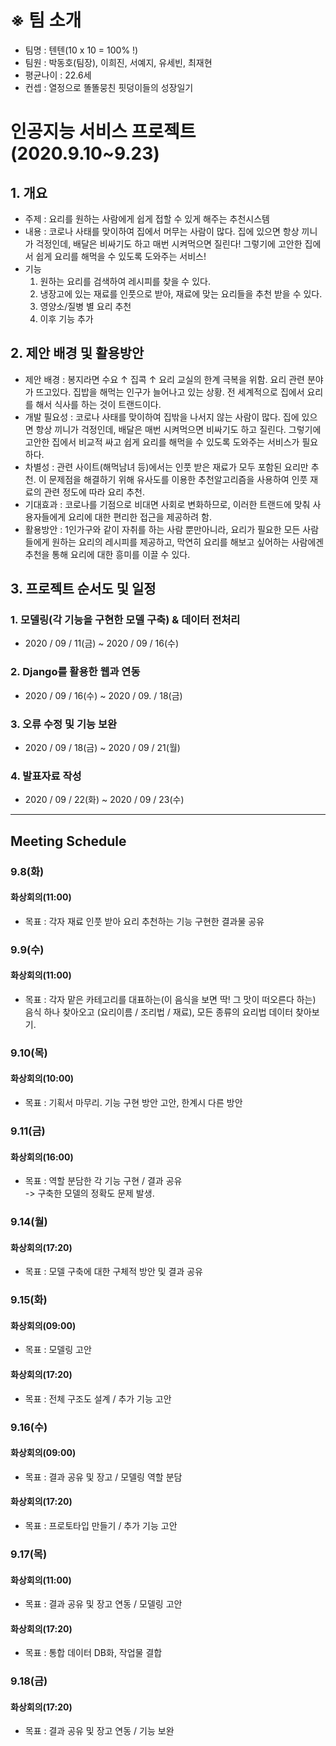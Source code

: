 # ※ 팀 소개
- 팀명 : 텐텐(10 x 10 = 100% !)
- 팀원 : 박동호(팀장), 이희진, 서예지, 유세빈, 최재현
- 평균나이 : 22.6세
- 컨셉 : 열정으로 똘똘뭉친 핏덩이들의 성장일기

# 인공지능 서비스 프로젝트 (2020.9.10~9.23)

## 1. 개요
- 주제 : 요리를 원하는 사람에게 쉽게 접할 수 있게 해주는 추천시스템
- 내용 : 코로나 사태를 맞이하여 집에서 머무는 사람이 많다. 집에 있으면 항상 끼니가 걱정인데, 배달은 비싸기도 하고 매번 시켜먹으면 질린다! 그렇기에 고안한 집에서 쉽게 요리를 해먹을 수 있도록 도와주는 서비스!
- 기능
  1. 원하는 요리를 검색하여 레시피를 찾을 수 있다.
  2. 냉장고에 있는 재료를 인풋으로 받아, 재료에 맞는 요리들을 추천 받을 수 있다.
  3. 영양소/질병 별 요리 추천
  4. 이후 기능 추가

## 2. 제안 배경 및 활용방안
- 제안 배경 : 봉지라면 수요 ↑ 집콕 ↑ 요리 교실의 한계 극복을 위함. 요리 관련 분야가 뜨고있다. 집밥을 해먹는 인구가 늘어나고 있는 상황. 전 세계적으로 집에서 요리를 해서 식사를 하는 것이 트랜드이다.
- 개발 필요성 : 코로나 사태를 맞이하여 집밖을 나서지 않는 사람이 많다. 집에 있으면 항상 끼니가 걱정인데, 배달은 매번 시켜먹으면 비싸기도 하고 질린다. 그렇기에 고안한 집에서 비교적 싸고 쉽게 요리를 해먹을 수 있도록 도와주는 서비스가 필요하다.
- 차별성 : 관련 사이트(해먹남녀 등)에서는 인풋 받은 재료가 모두 포함된 요리만 추천. 이 문제점을 해결하기 위해 유사도를 이용한 추천알고리즘을 사용하여 인풋 재료의 관련 정도에 따라 요리 추천.
- 기대효과 : 코로나를 기점으로 비대면 사회로 변화하므로, 이러한 트랜드에 맞춰 사용자들에게 요리에 대한 편리한 접근을 제공하려 함.
- 활용방안 : 1인가구와 같이 자취를 하는 사람 뿐만아니라, 요리가 필요한 모든 사람들에게 원하는 요리의 레시피를 제공하고, 막연히 요리를 해보고 싶어하는 사람에겐 추천을 통해 요리에 대한 흥미를 이끌 수 있다.

## 3. 프로젝트 순서도 및 일정

### 1. 모델링(각 기능을 구현한 모델 구축) & 데이터 전처리
- 2020 / 09 / 11(금) ~ 2020 / 09 / 16(수)
### 2. Django를 활용한 웹과 연동
- 2020 / 09 / 16(수) ~ 2020 / 09. / 18(금)
### 3. 오류 수정 및 기능 보완
- 2020 / 09 / 18(금) ~ 2020 / 09 / 21(월)
### 4. 발표자료 작성
- 2020 / 09 / 22(화) ~ 2020 / 09 / 23(수)
  
- - -

## Meeting Schedule
### 9.8(화)
#### 화상회의(11:00)
- 목표 : 각자 재료 인풋 받아 요리 추천하는 기능 구현한 결과물 공유

### 9.9(수)
#### 화상회의(11:00)
- 목표 : 각자 맡은 카테고리를 대표하는(이 음식을 보면 딱! 그 맛이 떠오른다 하는) 음식 하나 찾아오고 (요리이름 / 조리법 / 재료), 모든 종류의 요리법 데이터 찾아보기.

### 9.10(목)
#### 화상회의(10:00)
- 목표 : 기획서 마무리. 기능 구현 방안 고안, 한계시 다른 방안

### 9.11(금)
#### 화상회의(16:00)
- 목표 : 역할 분담한 각 기능 구현 / 결과 공유  
-> 구축한 모델의 정확도 문제 발생.

### 9.14(월)
#### 화상회의(17:20)
- 목표 : 모델 구축에 대한 구체적 방안 및 결과 공유

### 9.15(화)
#### 화상회의(09:00)
- 목표 : 모델링 고안
#### 화상회의(17:20)
- 목표 : 전체 구조도 설계 / 추가 기능 고안

### 9.16(수)
#### 화상회의(09:00)
- 목표 : 결과 공유 및 장고 / 모델링 역할 분담  
#### 화상회의(17:20)
- 목표 : 프로토타입 만들기 / 추가 기능 고안

### 9.17(목)
#### 화상회의(11:00)
- 목표 : 결과 공유 및 장고 연동 / 모델링 고안  
#### 화상회의(17:20)
- 목표 : 통합 데이터 DB화, 작업물 결합  

### 9.18(금)
#### 화상회의(17:20)
- 목표 : 결과 공유 및 장고 연동 / 기능 보완  
